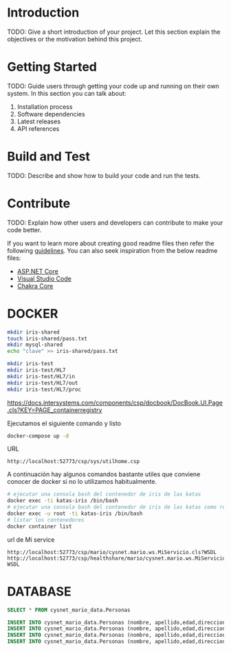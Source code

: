 # Introduction 
TODO: Give a short introduction of your project. Let this section explain the objectives or the motivation behind this project. 

# Getting Started
TODO: Guide users through getting your code up and running on their own system. In this section you can talk about:
1.	Installation process
2.	Software dependencies
3.	Latest releases
4.	API references

# Build and Test
TODO: Describe and show how to build your code and run the tests. 

# Contribute
TODO: Explain how other users and developers can contribute to make your code better. 

If you want to learn more about creating good readme files then refer the following [guidelines](https://docs.microsoft.com/en-us/azure/devops/repos/git/create-a-readme?view=azure-devops). You can also seek inspiration from the below readme files:
- [ASP.NET Core](https://github.com/aspnet/Home)
- [Visual Studio Code](https://github.com/Microsoft/vscode)
- [Chakra Core](https://github.com/Microsoft/ChakraCore)


# DOCKER




```sh
mkdir iris-shared
touch iris-shared/pass.txt
mkdir mysql-shared
echo "clave" >> iris-shared/pass.txt

mkdir iris-test
mkdir iris-test/HL7
mkdir iris-test/HL7/in
mkdir iris-test/HL7/out
mkdir iris-test/HL7/proc
```

https://docs.intersystems.com/components/csp/docbook/DocBook.UI.Page.cls?KEY=PAGE_containerregistry

Ejecutamos el siguiente comando y listo



```sh
docker-compose up -d
```
URL
```
http://localhost:52773/csp/sys/utilhome.csp 
```

A continuación hay algunos comandos bastante utiles que conviene conocer de docker si no lo utilizamos habitualmente.


```sh
# ejecutar una consola bash del contenedor de iris de las katas
docker exec -ti katas-iris /bin/bash
# ejecutar una consola bash del contenedor de iris de las katas como root
docker exec -u root -ti katas-iris /bin/bash
# listar los contenedores
docker container list
```


url  de Mi service
```
http://localhost:52773/csp/mario/cysnet.mario.ws.MiServicio.cls?WSDL 
http://localhost:52773/csp/healthshare/mario/cysnet.mario.ws.MiServicio.cls?WSDL 
```


# DATABASE

```sql
SELECT * FROM cysnet_mario_data.Personas
```

```sql
INSERT INTO cysnet_mario_data.Personas (nombre, apellido,edad,direccion,codPostal) VALUES ('Persona1','de Prueba',18,'calle 18',12341)
INSERT INTO cysnet_mario_data.Personas (nombre, apellido,edad,direccion,codPostal) VALUES ('Persona2','de Prueba',19,'calle 19',12342)
INSERT INTO cysnet_mario_data.Personas (nombre, apellido,edad,direccion,codPostal) VALUES ('Persona3','de Prueba',20,'calle 20',12343)
INSERT INTO cysnet_mario_data.Personas (nombre, apellido,edad,direccion,codPostal) VALUES ('Persona4','de Prueba',21,'calle 21',12344)
```